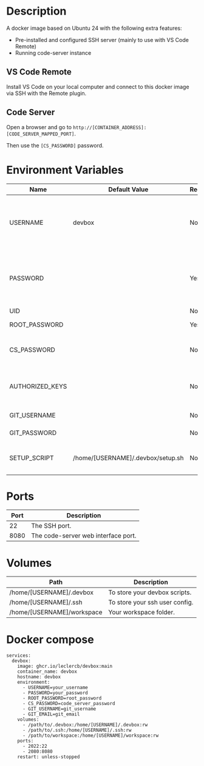 # Description

A docker image based on Ubuntu 24 with the following extra features:
* Pre-installed and configured SSH server (mainly to use with VS Code Remote)
* Running code-server instance

## VS Code Remote

Install VS Code on your local computer and connect to this docker image via SSH with the Remote plugin.

## Code Server

Open a browser and go to `http://[CONTAINER_ADDRESS]:[CODE_SERVER_MAPPED_PORT]`.

Then use the `[CS_PASSWORD]` password.

# Environment Variables

| **Name**        | **Default Value**                 | **Required** | **Description**                                                          |
|-----------------|-----------------------------------|--------------|--------------------------------------------------------------------------|
| USERNAME        | devbox                            | No           | Your username. This will also be your username for the SSH connections.  |
| PASSWORD        |                                   | Yes          | Your password. This will also be your password for the SSH connections.  |
| UID             |                                   | No           | Your user id.                                                            |
| ROOT_PASSWORD   |                                   | Yes          | The root password.                                                       |
| CS_PASSWORD     |                                   | No           | The code-server web interface password.                                  |
| AUTHORIZED_KEYS |                                   | No           | The list of authorized keys for the SSH connections.                     |
| GIT_USERNAME    |                                   | No           | Your git username.                                                       |
| GIT_PASSWORD    |                                   | No           | Your git email.                                                          |
| SETUP_SCRIPT    | /home/[USERNAME]/.devbox/setup.sh | No           | The setup script to execute on startup.                                  |

# Ports

| **Port** | **Description**                     |
|----------|-------------------------------------|
| 22       | The SSH port.                       |
| 8080     | The code-server web interface port. |

# Volumes

| **Path**                   | **Description**                |
|----------------------------|--------------------------------|
| /home/[USERNAME]/.devbox   | To store your devbox scripts.  |
| /home/[USERNAME]/.ssh      | To store your ssh user config. |
| /home/[USERNAME]/workspace | Your workspace folder.         |

# Docker compose

```
services:
  devbox:
    image: ghcr.io/leclercb/devbox:main
    container_name: devbox
    hostname: devbox
    environment:
      - USERNAME=your_username
      - PASSWORD=your_password
      - ROOT_PASSWORD=root_password
      - CS_PASSWORD=code_server_password
      - GIT_USERNAME=git_username
      - GIT_EMAIL=git_email
    volumes:
      - /path/to/.devbox:/home/[USERNAME]/.devbox:rw
      - /path/to/.ssh:/home/[USERNAME]/.ssh:rw
      - /path/to/workspace:/home/[USERNAME]/workspace:rw
    ports:
      - 2022:22
      - 2080:8080
    restart: unless-stopped
```